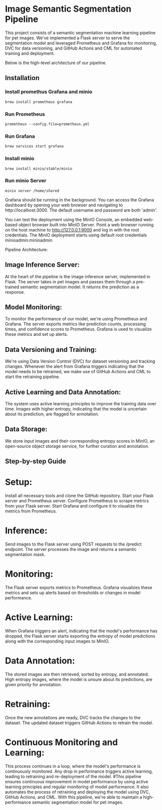 # Image Semantic Segmentation Pipeline

This project consists of a semantic segmentation machine learning pipeline for pet images. We've implemented a Flask server to serve the segmentation model and leveraged Prometheus and Grafana for monitoring, DVC for data versioning, and GitHub Actions and CML for automated training and deployment.

Below is the high-level architecture of our pipeline.

## Installation


### Install promethus Grafana and minio

```
brew install prometheus grafana

```

### Run Prometheus

```
prometheus --config.file=prometheus.yml

```

### Run Grafana

```
brew services start grafana
```

### Install minio

```
brew install minio/stable/minio
```

### Run minio Server

```
minio server /home/shared
```

Grafana should be running in the background. You can access the Grafana dashboard by opening your web browser and navigating to http://localhost:3000. The default username and password are both 'admin'.

You can test the deployment using the MinIO Console, an embedded web-based object browser built into MinIO Server. Point a web browser running on the host machine to http://127.0.0.1:9000 and log in with the root credentials. The MinIO deployment starts using default root credentials minioadmin:minioadmin



Pipeline Architecture:

## Image Inference Server:
At the heart of the pipeline is the image inference server, implemented in Flask. The server takes in pet images and passes them through a pre-trained semantic segmentation model. It returns the prediction as a response.
## Model Monitoring:
To monitor the performance of our model, we're using Prometheus and Grafana. The server exports metrics like prediction counts, processing times, and confidence scores to Prometheus. Grafana is used to visualize these metrics and set up alerts.
## Data Versioning and Training:
We're using Data Version Control (DVC) for dataset versioning and tracking changes. Whenever the alert from Grafana triggers indicating that the model needs to be retrained, we make use of GitHub Actions and CML to start the retraining pipeline.
## Active Learning and Data Annotation:
The system uses active learning principles to improve the training data over time. Images with higher entropy, indicating that the model is uncertain about its prediction, are flagged for annotation.
## Data Storage:
We store input images and their corresponding entropy scores in MinIO, an open-source object storage service, for further curation and annotation.


## Step-by-step Guide

# Setup:
Install all necessary tools and clone the GitHub repository. Start your Flask server and Prometheus server. Configure Prometheus to scrape metrics from your Flask server. Start Grafana and configure it to visualize the metrics from Prometheus.
# Inference:
Send images to the Flask server using POST requests to the /predict endpoint. The server processes the image and returns a semantic segmentation mask.
# Monitoring:
The Flask server exports metrics to Prometheus. Grafana visualizes these metrics and sets up alerts based on thresholds or changes in model performance.
# Active Learning:
When Grafana triggers an alert, indicating that the model's performance has dropped, the Flask server starts exporting the entropy of model predictions along with the corresponding input images to MinIO.
# Data Annotation:
The stored images are then retrieved, sorted by entropy, and annotated. High entropy images, where the model is unsure about its predictions, are given priority for annotation.
# Retraining:
Once the new annotations are ready, DVC tracks the changes to the dataset. The updated dataset triggers GitHub Actions to retrain the model.
# Continuous Monitoring and Learning:
This process continues in a loop, where the model's performance is continuously monitored. Any drop in performance triggers active learning, leading to retraining and re-deployment of the model.
#This pipeline ensures continuous improvement in model performance by using active learning principles and regular monitoring of model performance. It also automates the process of retraining and deploying the model using DVC, GitHub Actions, and CML. With this pipeline, we're able to maintain a high-performance semantic segmentation model for pet images.

